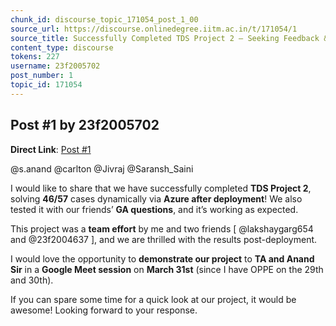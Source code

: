 ```yaml
---
chunk_id: discourse_topic_171054_post_1_00
source_url: https://discourse.onlinedegree.iitm.ac.in/t/171054/1
source_title: Successfully Completed TDS Project 2 – Seeking Feedback & Demonstration Session
content_type: discourse
tokens: 227
username: 23f2005702
post_number: 1
topic_id: 171054
---
```


## Post #1 by 23f2005702

**Direct Link**: [Post #1](https://discourse.onlinedegree.iitm.ac.in/t/171054/1)

@s.anand @carlton @Jivraj @Saransh_Saini

I would like to share that we have successfully completed **TDS Project 2**, solving **46/57** cases dynamically via **Azure after deployment**! We also tested it with our friends’ **GA questions**, and it’s working as expected.

This project was a **team effort** by me and two friends [ @lakshaygarg654 and @23f2004637 ], and we are thrilled with the results post-deployment.

I would love the opportunity to **demonstrate our project** to **TA and Anand Sir** in a **Google Meet session** on **March 31st** (since I have OPPE on the 29th and 30th).

If you can spare some time for a quick look at our project, it would be awesome! Looking forward to your response.
